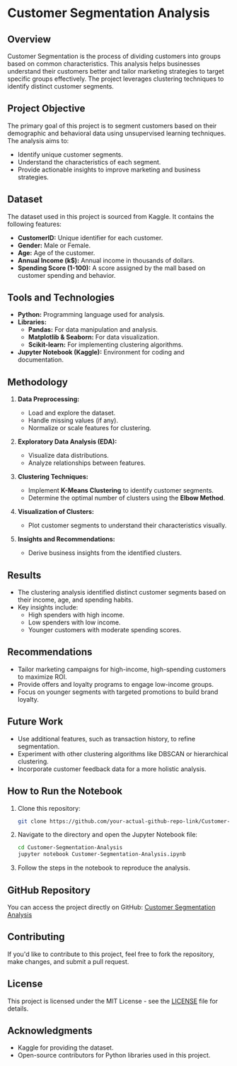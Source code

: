 # Customer Segmentation Analysis

## Overview
Customer Segmentation is the process of dividing customers into groups based on common characteristics. This analysis helps businesses understand their customers better and tailor marketing strategies to target specific groups effectively. The project leverages clustering techniques to identify distinct customer segments.

## Project Objective
The primary goal of this project is to segment customers based on their demographic and behavioral data using unsupervised learning techniques. The analysis aims to:
- Identify unique customer segments.
- Understand the characteristics of each segment.
- Provide actionable insights to improve marketing and business strategies.

## Dataset
The dataset used in this project is sourced from Kaggle. It contains the following features:
- **CustomerID:** Unique identifier for each customer.
- **Gender:** Male or Female.
- **Age:** Age of the customer.
- **Annual Income (k$):** Annual income in thousands of dollars.
- **Spending Score (1-100):** A score assigned by the mall based on customer spending and behavior.

## Tools and Technologies
- **Python:** Programming language used for analysis.
- **Libraries:**
  - **Pandas:** For data manipulation and analysis.
  - **Matplotlib & Seaborn:** For data visualization.
  - **Scikit-learn:** For implementing clustering algorithms.
- **Jupyter Notebook (Kaggle):** Environment for coding and documentation.

## Methodology
1. **Data Preprocessing:**
   - Load and explore the dataset.
   - Handle missing values (if any).
   - Normalize or scale features for clustering.

2. **Exploratory Data Analysis (EDA):**
   - Visualize data distributions.
   - Analyze relationships between features.

3. **Clustering Techniques:**
   - Implement **K-Means Clustering** to identify customer segments.
   - Determine the optimal number of clusters using the **Elbow Method**.

4. **Visualization of Clusters:**
   - Plot customer segments to understand their characteristics visually.

5. **Insights and Recommendations:**
   - Derive business insights from the identified clusters.

## Results
- The clustering analysis identified distinct customer segments based on their income, age, and spending habits.
- Key insights include:
  - High spenders with high income.
  - Low spenders with low income.
  - Younger customers with moderate spending scores.

## Recommendations
- Tailor marketing campaigns for high-income, high-spending customers to maximize ROI.
- Provide offers and loyalty programs to engage low-income groups.
- Focus on younger segments with targeted promotions to build brand loyalty.

## Future Work
- Use additional features, such as transaction history, to refine segmentation.
- Experiment with other clustering algorithms like DBSCAN or hierarchical clustering.
- Incorporate customer feedback data for a more holistic analysis.

## How to Run the Notebook
1. Clone this repository:
   ```bash
   git clone https://github.com/your-actual-github-repo-link/Customer-Segmentation-Analysis.git
   ```
2. Navigate to the directory and open the Jupyter Notebook file:
   ```bash
   cd Customer-Segmentation-Analysis
   jupyter notebook Customer-Segmentation-Analysis.ipynb
   ```
3. Follow the steps in the notebook to reproduce the analysis.

## GitHub Repository
You can access the project directly on GitHub: [Customer Segmentation Analysis](https://github.com/your-actual-github-repo-link/Customer-Segmentation-Analysis)

## Contributing
If you'd like to contribute to this project, feel free to fork the repository, make changes, and submit a pull request.

## License
This project is licensed under the MIT License - see the [LICENSE](LICENSE) file for details.

## Acknowledgments
- Kaggle for providing the dataset.
- Open-source contributors for Python libraries used in this project.


